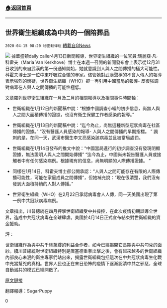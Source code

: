 ###  [:house:返回首頁](https://github.com/ourhimalayas/txt)
---

## 世界衛生組織成為中共的一個陪葬品
`2020-04-15 08:20 秘密翻译组` [轉載自GNews](https://gnews.org/zh-hant/173658/)

![](https://s3.amazonaws.com/gnews-media-offload/wp-content/uploads/2020/04/13212927/image0-103.jpg)
據華盛頓daily caller4月13日新聞報導，世界衛生組織的一位官員:瑪麗亞·凡·科霍夫（Maria Van Kerkhove）博士在本週一召開的新聞發布會上表示從12月31日收到的來自武漢的第一份通知開始，她就意識到人與人之間傳播的極大可能性。科霍夫博士是一位中東呼吸綜合徵的專家。儘管她對武漢聲稱的不會人傳人的報導表示強烈的懷疑，世界衛生組織（WHO）卻一再引用中國當局的報導- 反復強調對病毒在人與人之間傳播的可能性極低。

文章羅列世界衛生組織在一月及二月的相關報導以及相關事件時間軸：

- 世衛組織在1月12日的新聞稿中說：“根據中國調查小組的初步信息，尚無人與人之間大面積傳播的證據，也沒有衛生保健工作者感染的報導。”


- 世衛組織在1月13日的新聞稿中說：“迄今為止，尚無這種新型冠狀病毒在社區傳播的證據。” “沒有醫護人員感染的報導- 人與人之間傳播的早期指標。 ” 諷刺的是，在同一天，武漢市醫生李文亮感染該病毒並且被當局處罰。


- 世衛組織在1月14日發布的推文中說：“中國當局進行的初步調查沒有發現明顯證據，無法證明人與人之間開始傳播” “迄今為止，中國尚未報告醫護人員或接觸者中有任何感染病例。根據現有的信息，尚無明顯的人際傳播證據。 ”


- 同樣在1月14日，科霍夫博士卻公開承認：“人與人之間可能存在有限的人際傳播可能性，可能在家庭成員之間傳播”，但她補充說：“現在很清楚，我們沒有發到大面積持續的人對人傳播。”


- 世界衛生組織（WHO）在2月22日承認病毒會人人傳，同一天美國出現了第一例中共冠狀病毒病例。


文章指出，川普總統在四月抨擊世衛組織受中共操控，在此次疫情初期誤導全世界，造成中共冠狀病毒在全球肆虐。美國於4月14日正式宣布結束對世衛組織的資金援助。

評：

世衛組織作為與中共千絲萬縷的利益合作者，如今已經揭開它長期與中共勾兌的面紗。續川普總統對世衛組織特別是唐塞德重拳出擊之後，會有越來越多的世衛組織內部良心未泯的衛生專家們站出來，揭露世衛組織包括這次在中共冠狀病毒生化戰中充當幫兇的真相。世界人民也正在末日恐怖的疫情下逐漸認清中共之邪惡，全球自動滅共的模式已經開啟了。

[原文鏈接](https://dailycaller.com/2020/04/13/world-health-organization-human-transmission-timeline-china-covid19-coronavirus/)

翻譯報導：SugarPuppy

0
